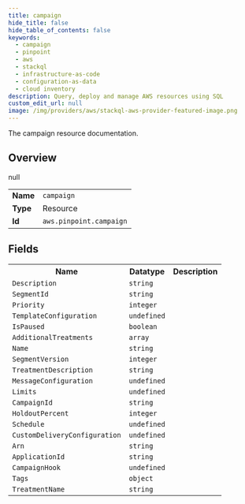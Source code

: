 ```yaml
---
title: campaign
hide_title: false
hide_table_of_contents: false
keywords:
  - campaign
  - pinpoint
  - aws
  - stackql
  - infrastructure-as-code
  - configuration-as-data
  - cloud inventory
description: Query, deploy and manage AWS resources using SQL
custom_edit_url: null
image: /img/providers/aws/stackql-aws-provider-featured-image.png
---
```

The campaign resource documentation.

## Overview
<table><tbody>
<tr><td><b>Name</b></td><td><code>campaign</code></td></tr>
<tr><td><b>Type</b></td><td>Resource</td></tr>
null
<tr><td><b>Id</b></td><td><code>aws.pinpoint.campaign</code></td></tr>
</tbody></table>

## Fields
<table><tbody>
<tr><th>Name</th><th>Datatype</th><th>Description</th></tr>
<tr><td><code>Description</code></td><td><code>string</code></td><td></td></tr><tr><td><code>SegmentId</code></td><td><code>string</code></td><td></td></tr><tr><td><code>Priority</code></td><td><code>integer</code></td><td></td></tr><tr><td><code>TemplateConfiguration</code></td><td><code>undefined</code></td><td></td></tr><tr><td><code>IsPaused</code></td><td><code>boolean</code></td><td></td></tr><tr><td><code>AdditionalTreatments</code></td><td><code>array</code></td><td></td></tr><tr><td><code>Name</code></td><td><code>string</code></td><td></td></tr><tr><td><code>SegmentVersion</code></td><td><code>integer</code></td><td></td></tr><tr><td><code>TreatmentDescription</code></td><td><code>string</code></td><td></td></tr><tr><td><code>MessageConfiguration</code></td><td><code>undefined</code></td><td></td></tr><tr><td><code>Limits</code></td><td><code>undefined</code></td><td></td></tr><tr><td><code>CampaignId</code></td><td><code>string</code></td><td></td></tr><tr><td><code>HoldoutPercent</code></td><td><code>integer</code></td><td></td></tr><tr><td><code>Schedule</code></td><td><code>undefined</code></td><td></td></tr><tr><td><code>CustomDeliveryConfiguration</code></td><td><code>undefined</code></td><td></td></tr><tr><td><code>Arn</code></td><td><code>string</code></td><td></td></tr><tr><td><code>ApplicationId</code></td><td><code>string</code></td><td></td></tr><tr><td><code>CampaignHook</code></td><td><code>undefined</code></td><td></td></tr><tr><td><code>Tags</code></td><td><code>object</code></td><td></td></tr><tr><td><code>TreatmentName</code></td><td><code>string</code></td><td></td></tr>
</tbody></table>
